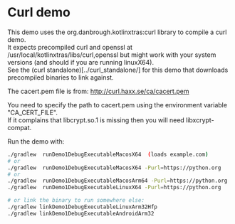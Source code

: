 # Curl demo 

This demo uses the org.danbrough.kotlinxtras:curl library to compile a curl demo.  
It expects precompiled curl and openssl at /usr/local/kotlinxtras/libs/curl,openssl but might
work with your system versions (and should if you are running linuxX64).    
See the (curl standalone)[../curl_standalone/] for this demo that downloads precompiled binaries to link against.

The cacert.pem file is from: http://curl.haxx.se/ca/cacert.pem

You need to specify the path to cacert.pem using the environment variable "CA_CERT_FILE".  
If it complains that libcrypt.so.1 is missing then you will need libxcrypt-compat.  

Run the demo with:  
```bash 
./gradlew  runDemo1DebugExecutableMacosX64  (loads example.com) 
# or 
./gradlew  runDemo1DebugExecutableMacosX64 -Purl=https://python.org
# or 
./gradlew  runDemo1DebugExecutableMacosArm64 -Purl=https://python.org
./gradlew  runDemo1DebugExecutableLinuxX64 -Purl=https://python.org

# or link the binary to run somewhere else:
./gradlew linkDemo1DebugExecutableLinuxArm32Hfp
./gradlew linkDemo1DebugExecutableAndroidArm32

```

